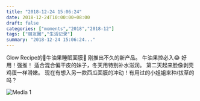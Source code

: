 ```yaml
---
title: "2018-12-24 15:06:24"
date: 2018-12-24T10:00:00+08:00
draft: false
categories: ["moments","2018","2018-12"]
tags: ["朋友圈","生活记录"]
summary: "2018-12-24 15:06:24..."
---
```


Glow Recipe的🥑牛油果睡眠面膜🥑
刚推出不久的新产品。
牛油果控必入😂
好用！强推！
适合混合偏干皮的妹子，冬天用特别补水滋润。
第二天起来脸像剥壳鸡蛋一样滑嫩。
现在有想入另一款西瓜面膜的冲动！有用过的小姐姐来种/拔草的吗？

![Media 1](/Moments/photos/2018-12-24/201812241506240.jpg)

